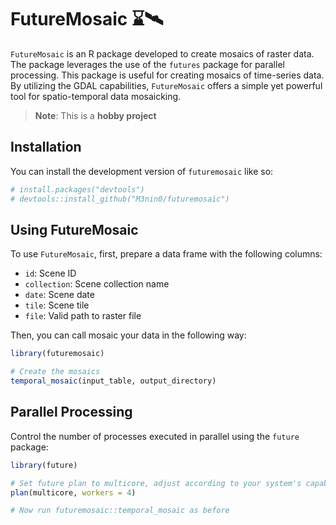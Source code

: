 
# FutureMosaic ⌛️🛰️

`FutureMosaic` is an R package developed to create mosaics of raster
data. The package leverages the use of the `futures` package for
parallel processing. This package is useful for creating mosaics of
time-series data. By utilizing the GDAL capabilities, `FutureMosaic`
offers a simple yet powerful tool for spatio-temporal data mosaicking.

> **Note**: This is a **hobby project**

## Installation

You can install the development version of `futuremosaic` like so:

``` r
# install.packages("devtools")
# devtools::install_github("M3nin0/futuremosaic")
```

## Using FutureMosaic

To use `FutureMosaic`, first, prepare a data frame with the following
columns:

- `id`: Scene ID
- `collection`: Scene collection name
- `date`: Scene date
- `tile`: Scene tile
- `file`: Valid path to raster file

Then, you can call mosaic your data in the following way:

``` r
library(futuremosaic)

# Create the mosaics
temporal_mosaic(input_table, output_directory)
```

## Parallel Processing

Control the number of processes executed in parallel using the `future`
package:

``` r
library(future)

# Set future plan to multicore, adjust according to your system's capabilities
plan(multicore, workers = 4)

# Now run futuremosaic::temporal_mosaic as before
```
